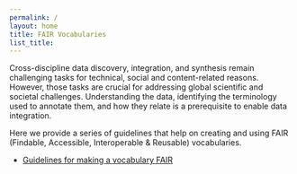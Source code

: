 ```yaml
---
permalink: /
layout: home
title: FAIR Vocabularies
list_title: 
---
```


Cross-discipline data discovery, integration, and synthesis remain challenging tasks for technical, social and content-related reasons. However, those tasks are crucial for addressing global scientific and societal challenges. Understanding the data, identifying the terminology used to annotate them, and how they relate is a prerequisite to enable data integration. 

Here we provide a series of guidelines that help on creating and using FAIR (Findable, Accessible, Interoperable & Reusable) vocabularies.

- [Guidelines for making a vocabulary FAIR](makeVocabularyFAIR.md)
